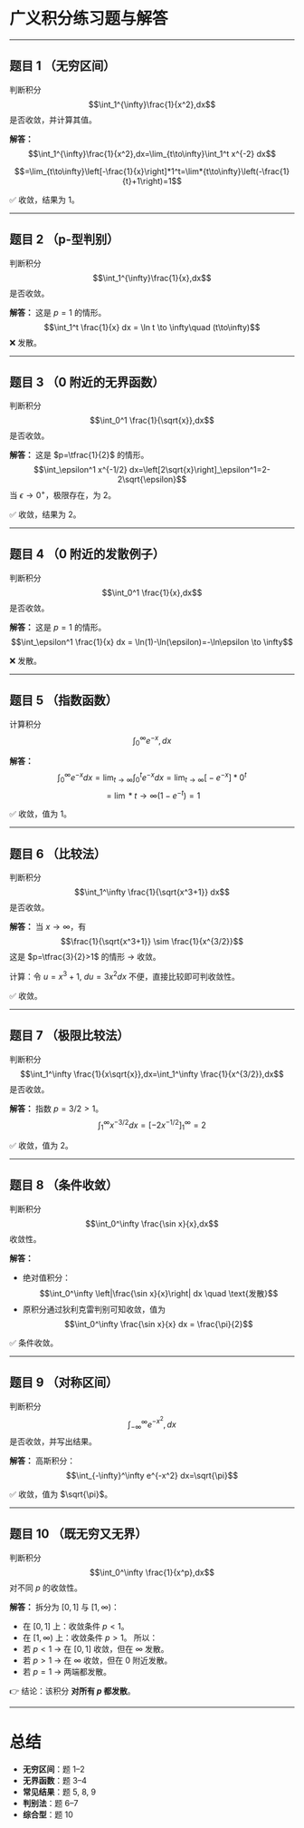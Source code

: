 
# 广义积分练习题与解答

---

## 题目 1 （无穷区间）

判断积分
$$\int_1^{\infty}\frac{1}{x^2},dx$$
是否收敛，并计算其值。

**解答：**
$$\int_1^{\infty}\frac{1}{x^2},dx=\lim_{t\to\infty}\int_1^t x^{-2} dx$$
  
$$=\lim_{t\to\infty}\left[-\frac{1}{x}\right]*1^t=\lim*{t\to\infty}\left(-\frac{1}{t}+1\right)=1$$
  
✅ 收敛，结果为 1。

---

## 题目 2 （p-型判别）

判断积分
$$\int_1^{\infty}\frac{1}{x},dx$$
是否收敛。

**解答：**
这是 $p=1$ 的情形。
$$\int_1^t \frac{1}{x} dx = \ln t \to \infty\quad (t\to\infty)$$
❌ 发散。

---

## 题目 3 （0 附近的无界函数）

判断积分
$$\int_0^1 \frac{1}{\sqrt{x}},dx$$
是否收敛。

**解答：**
这是 $p=\tfrac{1}{2}$ 的情形。
$$\int_\epsilon^1 x^{-1/2} dx=\left[2\sqrt{x}\right]_\epsilon^1=2-2\sqrt{\epsilon}$$
当 $\epsilon\to 0^+$，极限存在，为 2。
  
✅ 收敛，结果为 2。

---

## 题目 4 （0 附近的发散例子）

判断积分
$$\int_0^1 \frac{1}{x},dx$$
是否收敛。

**解答：**
这是 $p=1$ 的情形。
$$\int_\epsilon^1 \frac{1}{x} dx = \ln(1)-\ln(\epsilon)=-\ln\epsilon \to \infty$$
  
❌ 发散。

---

## 题目 5 （指数函数）

计算积分
$$\int_0^\infty e^{-x},dx$$

**解答：**
$$\int_0^\infty e^{-x} dx=\lim_{t\to\infty}\int_0^t e^{-x} dx=\lim_{t\to\infty}\big[-e^{-x}\big]*0^t$$
$$=\lim*{t\to\infty}(1-e^{-t})=1$$
  
✅ 收敛，值为 1。

---

## 题目 6 （比较法）

判断积分
$$\int_1^\infty \frac{1}{\sqrt{x^3+1}} dx$$
是否收敛。

**解答：**
当 $x\to\infty$，有
$$\frac{1}{\sqrt{x^3+1}} \sim \frac{1}{x^{3/2}}$$
这是 $p=\tfrac{3}{2}>1$ 的情形 → 收敛。

计算：令 $u=x^3+1,\ du=3x^2 dx$ 不便，直接比较即可判收敛性。
  
✅ 收敛。

---

## 题目 7 （极限比较法）

判断积分
$$\int_1^\infty \frac{1}{x\sqrt{x}},dx=\int_1^\infty \frac{1}{x^{3/2}},dx$$
是否收敛。

**解答：**
指数 $p=3/2>1$。
$$\int_1^\infty x^{-3/2} dx = \left[-2x^{-1/2}\right]_1^\infty = 2$$
  
✅ 收敛，值为 2。

---

## 题目 8 （条件收敛）

判断积分
$$\int_0^\infty \frac{\sin x}{x},dx$$
收敛性。

**解答：**

* 绝对值积分：
  $$\int_0^\infty \left|\frac{\sin x}{x}\right| dx \quad \text{发散}$$
* 原积分通过狄利克雷判别可知收敛，值为
  $$\int_0^\infty \frac{\sin x}{x} dx = \frac{\pi}{2}$$
  
✅ 条件收敛。

---

## 题目 9 （对称区间）

判断积分
$$\int_{-\infty}^{\infty} e^{-x^2},dx$$
是否收敛，并写出结果。

**解答：**
高斯积分：
$$\int_{-\infty}^\infty e^{-x^2} dx=\sqrt{\pi}$$
  
✅ 收敛，值为 $\sqrt{\pi}$。

---

## 题目 10 （既无穷又无界）

判断积分
$$\int_0^\infty \frac{1}{x^p},dx$$
对不同 $p$ 的收敛性。

**解答：**
拆分为 $[0,1]$ 与 $[1,\infty)$：

* 在 $[0,1]$ 上：收敛条件 $p<1$。
* 在 $[1,\infty)$ 上：收敛条件 $p>1$。
  所以：
* 若 $p<1$ → 在 $[0,1]$ 收敛，但在 $\infty$ 发散。
* 若 $p>1$ → 在 $\infty$ 收敛，但在 0 附近发散。
* 若 $p=1$ → 两端都发散。
  
👉 结论：该积分 **对所有 $p$ 都发散**。

---

# 总结

* **无穷区间**：题 1–2
* **无界函数**：题 3–4
* **常见结果**：题 5, 8, 9
* **判别法**：题 6–7
* **综合型**：题 10

